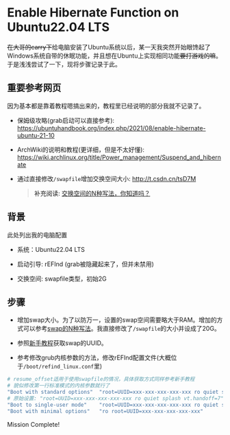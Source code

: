 # Enable Hibernate Function on Ubuntu22.04 LTS

~~在大哥的carry下~~给电脑安装了Ubuntu系统以后，某一天我突然开始眼馋起了Windows系统自带的休眠功能，并且想在Ubuntu上实现相同功能~~要打游戏的嘛~~。于是浅浅尝试了一下，现将步骤记录于此。


## 重要参考网页

因为基本都是靠着教程嗯搞出来的，教程里已经说明的部分我就不记录了。
<a id="basic_tutorial">
+ 保姆级攻略(grab启动可以直接参考): <https://ubuntuhandbook.org/index.php/2021/08/enable-hibernate-ubuntu-21-10>
</a> 

+ ArchWiki的说明和教程(更详细，但是不太好懂): <https://wiki.archlinux.org/title/Power_management/Suspend_and_hibernate>

+ 通过直接修改`/swapfile`增加交换空间大小: <http://t.csdn.cn/tsD7M>
    <a id="swap">
    > 补充阅读: [交换空间的N种写法，你知道吗？](https://wiki.archlinux.org/title/Swap)
    </a>


## 背景

此处列出我的电脑配置

+ 系统：Ubuntu22.04 LTS

+ 启动引导: rEFInd (grab被隐藏起来了，但并未禁用)

+ 交换空间: swapfile类型，初始2G


## 步骤

+ 增加swap大小。为了以防万一，设置的swap空间需要略大于RAM。增加的方式可以参考[swap的N种写法](#swap)。我直接修改了`/swapfile`的大小并设成了20G。

+ 参照[新手教程](#test)获取swap的UUID。

+ 参考修改grub内核参数的方法，修改rEFInd配置文件(大概位于`/boot/refind_linux.conf`里)
```bash
# resume_offset适用于使用swapfile的情况，具体获取方式同样参考新手教程
# 貌似修改第一行标准模式的内核参数就行了
"Boot with standard options"  "root=UUID=xxx-xxx-xxx-xxx-xxx ro quiet splash  resume=UUID=xxx-xxx-xxx-xxx-xxx resume_offset=yyy vt.handoff=7"
# 原始设置: "root=UUID=xxx-xxx-xxx-xxx-xxx ro quiet splash vt.handoff=7"
"Boot to single-user mode"    "root=UUID=xxx-xxx-xxx-xxx-xxx ro quiet splash vt.handoff=7 single"
"Boot with minimal options"   "ro root=UUID=xxx-xxx-xxx-xxx-xxx"
```

Mission Complete!